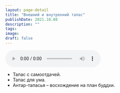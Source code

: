 ```yaml
---
layout: page-detail
title: "Внешний и внутренний тапас"
publishDate: 2021.10.08
description: ""
tags:
image:
draft: false
---
```


<audio title="2021.10.08 - Внешний и внутренний тапас.mp3" src="https://filer-api.advayta.org/v1.0/public/files/75443" controls=""></audio>

* Тапас с самоотдачей.
* Тапас для ума.
* Антар-тапасья – восхождение на план буддхи.

  
